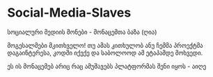 # Social-Media-Slaves
სოციალური მედიის მონები - მონაცემთა ბაზა (ღია)


მოგესალმები მკითხველო!
თუ ამას კითხულობ ანუ ჩემმა პროექტმა დაგაინტერესა, კოდში იქექე და საბოლოოდ ამ ეტაპამდე მოხვედი.

ეს ის მონაცემებ არიც რაც ამუშავებს პლატფორმას
შენი იყოს - აიღე
